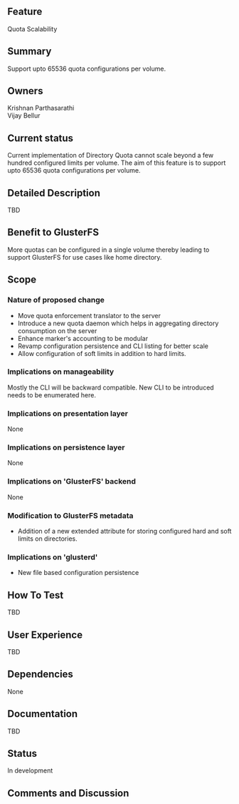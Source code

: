 Feature
-------

Quota Scalability

Summary
-------

Support upto 65536 quota configurations per volume.

Owners
------

Krishnan Parthasarathi  
Vijay Bellur

Current status
--------------

Current implementation of Directory Quota cannot scale beyond a few
hundred configured limits per volume. The aim of this feature is to
support upto 65536 quota configurations per volume.

Detailed Description
--------------------

TBD

Benefit to GlusterFS
--------------------

More quotas can be configured in a single volume thereby leading to
support GlusterFS for use cases like home directory.

Scope
-----

### Nature of proposed change

-   Move quota enforcement translator to the server
-   Introduce a new quota daemon which helps in aggregating directory
    consumption on the server
-   Enhance marker's accounting to be modular
-   Revamp configuration persistence and CLI listing for better scale
-   Allow configuration of soft limits in addition to hard limits.

### Implications on manageability

Mostly the CLI will be backward compatible. New CLI to be introduced
needs to be enumerated here.

### Implications on presentation layer

None

### Implications on persistence layer

None

### Implications on 'GlusterFS' backend

None

### Modification to GlusterFS metadata

- Addition of a new extended attribute for storing configured hard and
soft limits on directories.

### Implications on 'glusterd'

- New file based configuration persistence

How To Test
-----------

TBD

User Experience
---------------

TBD

Dependencies
------------

None

Documentation
-------------

TBD

Status
------

In development

Comments and Discussion
-----------------------
